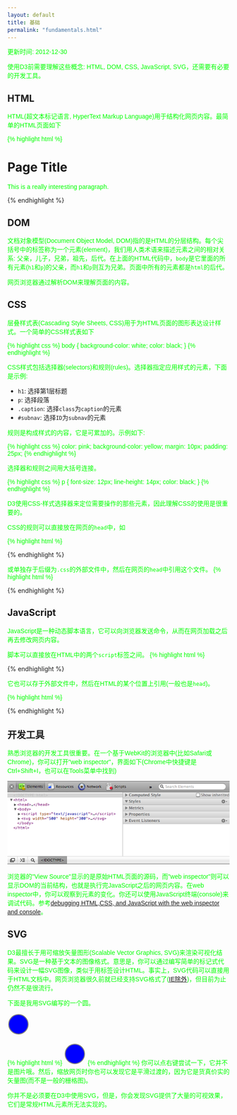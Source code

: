 ```yaml
---
layout: default
title: 基础
permalink: "fundamentals.html"
---
```


更新时间: 2012-12-30

使用D3前需要理解这些概念: HTML, DOM, CSS, JavaScript, SVG，还需要有必要的开发工具。

## HTML
HTML(超文本标记语言, HyperText Markup Language)用于结构化网页内容。最简单的HTML页面如下

{% highlight html %}
<html>
<head>
	<title>Page Title</title>
</head>
<body>
	<h1>Page Title</h1>
	<p>This is a really interesting paragraph.</p>
</body>
</html> 
{% endhighlight %}

## DOM
文档对象模型(Document Object Model, DOM)指的是HTML的分层结构。每个尖括号中的标签称为一个元素(element)，我们用人类术语来描述元素之间的相对关系: 父亲，儿子，兄弟，祖先，后代。在上面的HTML代码中，`body`是它里面的所有元素(`h1`和`p`)的父亲，而`h1`和`p`则互为兄弟。页面中所有的元素都是`html`的后代。

网页浏览器通过解析DOM来理解页面的内容。

## CSS
层叠样式表(Cascading Style Sheets, CSS)用于为HTML页面的图形表达设计样式。一个简单的CSS样式表如下

{% highlight css %}
body {
    background-color: white;
    color: black;
}
{% endhighlight %}

CSS样式包括选择器(selectors)和规则(rules)。选择器指定应用样式的元素，下面是示例:

  - `h1`: 选择第1层标题
  - `p`:  选择段落
  - `.caption`: 选择`class`为`caption`的元素
  - `#subnav`: 选择`ID`为`subnav`的元素

规则是构成样式的内容，它是可累加的。示例如下:

{% highlight css %}
color: pink;
background-color: yellow;
margin: 10px;
padding: 25px;
{% endhighlight %}

选择器和规则之间用大括号连接。

{% highlight css %}
p {
    font-size: 12px;
    line-height: 14px;
    color: black;
}
{% endhighlight %}

D3使用CSS-样式选择器来定位需要操作的那些元素，因此理解CSS的使用是很重要的。

CSS的规则可以直接放在网页的`head`中，如

{% highlight html %}
<head>
    <style type="text/css">
        p {
            font-family: sans-serif;
            color: lime;
        }
    </style>
</head>
{% endhighlight %}

或单独存于后缀为`.css`的外部文件中，然后在网页的`head`中引用这个文件。
{% highlight html %}
<head>
    <link rel="stylesheet" href="style.css">
</head>
{% endhighlight %}

## JavaScript
JavaScript是一种动态脚本语言，它可以向浏览器发送命令，从而在网页加载之后再去修改网页内容。

脚本可以直接放在HTML中的两个`script`标签之间。
{% highlight html %}
<body>
    <script type="text/javascript">
        alert("Hello, world!");
    </script>
</body>
{% endhighlight %}

它也可以存于外部文件中，然后在HTML的某个位置上引用(一般也是`head`)。

{% highlight html %}
<head>
    <title>Page Title</title>
    <script type="text/javascript" src="myscript.js"></script>
</head>
{% endhighlight %}

## 开发工具
熟悉浏览器的开发工具很重要。在一个基于WebKit的浏览器中(比如Safari或Chrome)，你可以打开"web inspector"，界面如下(Chrome中快捷键是Ctrl+Shift+I，也可以在Tools菜单中找到)

![](images/20-fundamentals-web_inspector.png)

浏览器的"View Source"显示的是原始HTML页面的源码，而"web inspector"则可以显示DOM的当前结构，也就是执行完JavaScript之后的网页内容。在web inspector中，你可以观察到元素的变化。你还可以使用JavaScript终端(console)来调试代码。参考[debugging HTML,CSS, and JavaScript with the web inspector and console](http://developer.apple.com/library/safari/documentation/appleapplications/Conceptual/Safari_Developer_Guide/DebuggingYourWebsite/DebuggingYourWebsite.html#//apple_ref/doc/uid/TP40007874-CH8-SW3)。

## SVG
D3最擅长于用可缩放矢量图形(Scalable Vector Graphics, SVG)来渲染可视化结果。SVG是一种基于文本的图像格式。意思是，你可以通过编写简单的标记式代码来设计一幅SVG图像，类似于用标签设计HTML。事实上，SVG代码可以直接用于HTML文档中。网页浏览器很久前就已经支持SVG格式了([IE除外](http://caniuse.com/#feat=svg))，但目前为止仍然不是很流行。

下面是我用SVG编写的一个圆。

<svg width="50" height="50">
    <circle cx="25" cy="25" r="22"
     fill="blue" stroke="gray" stroke-width="2"/>
</svg>

{% highlight html %}
<svg width="50" height="50">
    <circle cx="25" cy="25" r="22"
     fill="blue" stroke="gray" stroke-width="2"/>
</svg>
{% endhighlight %}
你可以点右键尝试一下，它并不是图片哦。然后，缩放网页时你也可以发现它是平滑过渡的，因为它是货真价实的矢量图(而不是一般的栅格图)。

你并不是必须要在D3中使用SVG，但是，你会发现SVG提供了大量的可视效果，它们是常规HTML元素所无法实现的。

